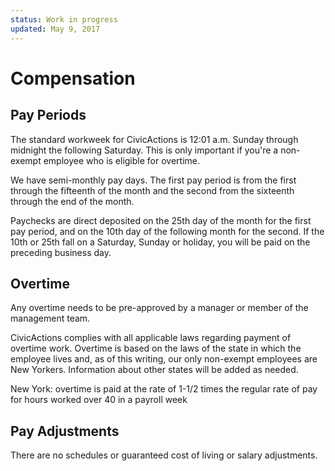 ```yaml
---
status: Work in progress
updated: May 9, 2017
---
```


# Compensation

## <a name="pay-period"></a>Pay Periods

The standard workweek for CivicActions is 12:01 a.m. Sunday through midnight the following Saturday. This is only important if you're a non-exempt employee who is eligible for overtime.

We have semi-monthly pay days. The first pay period is from the first through the fifteenth of the month and the second from the sixteenth through the end of the month.

Paychecks are direct deposited on the 25th day of the month for the first pay period, and on the 10th day of the following month for the second. If the 10th or 25th fall on a Saturday, Sunday or holiday, you will be paid on the preceding business day.

## <a name="overtimepay"></a>Overtime

Any overtime needs to be pre-approved by a manager or member of the management team.

CivicActions complies with all applicable laws regarding payment of overtime work. Overtime is based on the laws of the state in which the employee lives and, as of this writing, our only non-exempt employees are New Yorkers. Information about other states will be added as needed.

New York: overtime is paid at the rate of 1-1/2 times the regular rate of pay for hours worked over 40 in a payroll week

## <a name="pay-adjustment"></a>Pay Adjustments

There are no schedules or guaranteed cost of living or salary adjustments.
